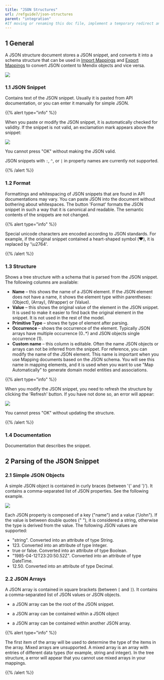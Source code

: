 ```yaml
---
title: "JSON Structures"
url: /refguide7/json-structures
parent: "integration"
#If moving or renaming this doc file, implement a temporary redirect and let the respective team know they should update the URL in the product. See Mapping to Products for more details.
---
```


## 1 General

A JSON structure document stores a JSON snippet, and converts it into a schema structure that can be used in [Import Mappings](import-mappings) and [Export Mappings](export-mappings) to convert JSON content to Mendix objects and vice versa. 

![](attachments/18450089/19398772.png)

### 1.1 JSON Snippet

Contains text of the JSON snippet. Usually it is pasted from API documentation, or you can enter it manually for simple JSON.

{{% alert type="info" %}}

When you paste or modify the JSON snippet, it is automatically checked for validity. If the snippet is not valid, an exclamation mark appears above the snippet:

![](attachments/18450089/19398781.png)

You cannot press "OK" without making the JSON valid.

JSON snippets with `:`, `^`, or `|` in property names are currently not supported.

{{% /alert %}}

### 1.2 Format

Formattings and whitespacing of JSON snippets that are found in API documentations may vary. You can paste JSON into the document without bothering about whitespaces. The button 'Format' formats the JSON snippet in such a way that it is canonical and readable. The semantic contents of the snippets are not changed.

{{% alert type="info" %}}

Special unicode characters are encoded according to JSON standards. For example, if the original snippet contained a heart-shaped symbol (❤️), it is replaced by '\u2764'.

{{% /alert %}}

### 1.3 Structure

Shows a tree structure with a schema that is parsed from the JSON snippet. The following columns are available:

* **Name** – this shows the name of a JSON element. If the JSON element does not have a name, it shows the element type within parentheses: (Object), (Array), (Wrapper) or (Value).
* **Value** – this shows the original value of the element in the JSON snippet. It is used to make it easier to find back the original element in the snippet. It is not used in the rest of the model.
* **Primitive Type** – shows the type of element after parsing.
* **Occurrence** – shows the occurrence of the element. Typically JSON arrays have multiple occurrence (0..*) and JSON objects single occurrence (1).
* **Custom name** – this column is editable. Often the name JSON objects or arrays can not be inferred from the snippet. For reference, you can modify the name of the JSON element. This name is important when you use Mapping documents based on the JSON schema. You will see this name in mapping elements, and it is used when you want to use "Map Automatically" to generate domain model entities and associations.

{{% alert type="info" %}}

When you modify the JSON snippet, you need to refresh the structure by clicking the 'Refresh' button. If you have not done so, an error will appear:

![](attachments/18450089/19399140.png)

You cannot press "OK" without updating the structure.

{{% /alert %}}

### 1.4 Documentation

Documentation that describes the snippet.

## 2 Parsing of the JSON Snippet

### 2.1 Simple JSON Objects

A simple JSON object is contained in curly braces (between '{' and '}'). It contains a comma-separated list of JSON properties. See the following example.

![](attachments/18450089/19398772.png)

Each JSON property is composed of a key ("name") and a value ("John"). If the value is between double quotes ("  "), it is considered a string, otherwise the type is derived from the value. The following JSON values are supported:

*   "string". Converted into an attribute of type String.
*   123\. Converted into an attribute of type Integer.
*   true or false. Converted into an attribute of type Boolean.
*   "1985-04-12T23:20:50.52Z". Converted into an attribute of type DateTime.
*   12.50\. Converted into an attribute of type Decimal.

### 2.2 JSON Arrays

A JSON array is contained in square brackets (between `[` and `]`). It contains a comma-separated list of JSON values or JSON objects.

*   a JSON array can be the root of the JSON snippet.

*   a JSON array can be contained within a JSON object

*   a JSON array can be contained within another JSON array.

{{% alert type="info" %}}

The first item of the array will be used to determine the type of the items in the array. Mixed arrays are unsupported. A mixed array is an array with entries of different data types (for example, string and integer). In the tree structure, a error will appear that you cannot use mixed arrays in your mappings.

{{% /alert %}}

